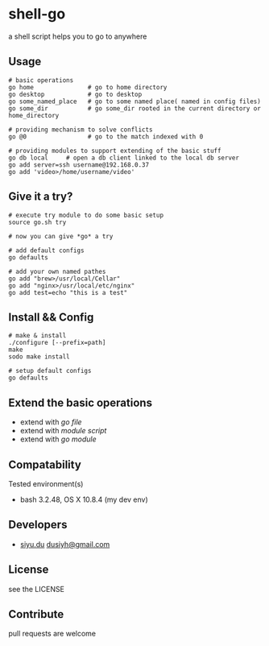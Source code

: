 shell-go
========

a shell script helps you to go to anywhere

## Usage
```
# basic operations
go home               # go to home directory
go desktop            # go to desktop
go some_named_place   # go to some named place( named in config files)
go some_dir           # go some_dir rooted in the current directory or home_directory

# providing mechanism to solve conflicts
go @0                 # go to the match indexed with 0

# providing modules to support extending of the basic stuff
go db local     # open a db client linked to the local db server
go add server=ssh username@192.168.0.37
go add 'video>/home/username/video'
```

## Give it a try?
```
# execute try module to do some basic setup
source go.sh try

# now you can give *go* a try

# add default configs
go defaults

# add your own named pathes
go add "brew>/usr/local/Cellar"
go add "nginx>/usr/local/etc/nginx"
go add test=echo "this is a test"

```

## Install && Config
```
# make & install
./configure [--prefix=path]
make
sodo make install

# setup default configs
go defaults
```


## Extend the basic operations

* extend with *go file* 
* extend with *module script*
* extend with *go module*

## Compatability

Tested environment(s)

* bash 3.2.48, OS X 10.8.4 (my dev env)

## Developers

* [siyu.du](https://github.com/secretworry) dusiyh@gmail.com

## License

see the LICENSE

## Contribute

pull requests are welcome
